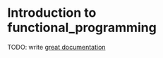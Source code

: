 # Introduction to functional_programming

TODO: write [great documentation](https://jacobian.org/writing/what-to-write/)
